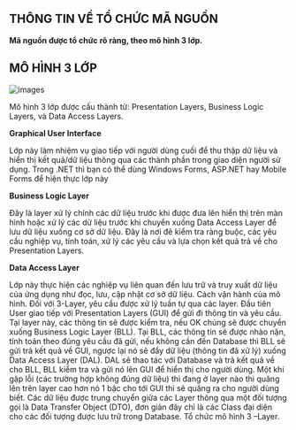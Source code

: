 ﻿## THÔNG TIN VỀ TỔ CHỨC MÃ NGUỒN

**Mã nguồn được tổ chức rõ ràng, theo mô hình 3 lớp.**

## MÔ HÌNH 3 LỚP

![images](https://user-images.githubusercontent.com/27652065/27962171-4188988c-635b-11e7-9aac-0dfb3889b262.jpg)
 
Mô hình 3 lớp được cấu thành từ: 
Presentation Layers, Business Logic Layers, và Data Access Layers.

**Graphical User Interface**

Lớp này làm nhiệm vụ giao tiếp với người dùng cuối để thu thập dữ liệu và 
hiển thị kết quả/dữ liệu thông qua các thành phần trong giao diện người sử dụng. 
Trong .NET thì bạn có thể dùng Windows Forms, ASP.NET hay Mobile Forms 
để hiện thực lớp này

**Business Logic Layer**

Đây là layer xử lý chính các dữ liệu trước khi được đưa lên hiển thị trên 
màn hình hoặc xử lý các dữ liệu trước khi chuyển xuống Data Access Layer để 
lưu dữ liệu xuống cơ sở dữ liệu. Đây là nơi đê kiểm tra ràng buộc, các yêu cầu
nghiệp vụ, tính toán, xử lý các yêu cầu và lựa chọn kết quả trả về cho 
Presentation Layers.

**Data Access Layer**

Lớp này thực hiện các nghiệp vụ liên quan đến lưu trữ và truy xuất dữ liệu 
của ứng dụng như đọc, lưu, cập nhật cơ sở dữ liệu. Cách vận hành của mô hình.
Đối với 3-Layer, yêu cầu được xử lý tuần tự qua các layer. Đầu tiên User 
giao tiếp với Presentation Layers (GUI) để gửi đi thông tin và yêu cầu. 
Tại layer này, các thông tin sẽ được kiểm tra, nếu OK chúng sẽ được chuyển xuống
Business Logic Layer (BLL). Tại BLL, các thông tin sẽ được nhào nặn, tính toán 
theo đúng yêu cầu đã gửi, nếu không cần đến Database thì BLL sẽ gửi trả kết 
quả về GUI, ngược lại nó sẽ đẩy dữ liệu (thông tin đã xử lý) xuống Data Access 
Layer (DAL). DAL sẽ thao tác với Database và trả kết quả về cho BLL, 
BLL kiểm tra và gửi nó lên GUI để hiển thị cho người dùng. Một khi gặp lỗi 
(các trường hợp không đúng dữ liệu) thì đang ở layer nào thì quăng lên trên 
layer cao hơn nó 1 bậc cho tới GUI thì sẽ quăng ra cho người dùng biết. 
Các dữ liệu được trung chuyển giữa các Layer thông qua một đối tượng gọi 
là Data Transfer Object (DTO), đơn giản đây chỉ là các Class đại diện cho các 
đối tượng được lưu trữ trong Database. Tổ chức mô hình 3 –Layer.